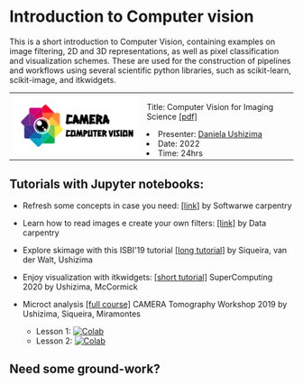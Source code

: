 # Introduction to Computer vision
This is a short introduction to Computer Vision, containing examples on image filtering, 2D and 3D representations, as well as pixel classification and visualization schemes. These are used for the construction of pipelines and workflows using several scientific python libraries, such as scikit-learn, scikit-image, and itkwidgets.

<table border="0">
 <tr>
    <td><img src="https://github.com/dani-lbnl/introvision/blob/main/cameracomputervision.png" width="300">
    </td>
    <td>
     <p>
      Title: Computer Vision for Imaging Science <a href='https://drive.google.com/file/d/1Avmxcra6m8vTBw4tivdKFd4vGm5wBCB4/view?usp=sharing'>[pdf]</a>
      <li> Presenter: <a href='bit.ly/idealdatascience'>Daniela Ushizima </a>
      <li> Date: 2022
      <li> Time: 24hrs
      </td>
 </tr>
</table>

## Tutorials with Jupyter notebooks:  
- Refresh some concepts in case you need: [[link]](https://swcarpentry.github.io/2015-05-04-lbl/) by Softwarwe carpentry

- Learn how to read images e create your own filters: [[link]](https://datacarpentry.org/image-processing/) by Data carpentry

- Explore skimage with this ISBI'19 tutorial [[long tutorial]](https://github.com/dani-lbnl/isvc2019) by Siqueira, van der Walt, Ushizima

- Enjoy visualization with itkwidgets: [[short tutorial]](https://github.com/dani-lbnl/SC20_pyHPC) SuperComputing 2020 by Ushizima, McCormick

- Microct analysis [[full course]](https://github.com/CameraIA/dipmicroct/tree/master/partII) CAMERA Tomography Workshop 2019 by Ushizima, Siqueira, Miramontes  
    - Lesson 1: [![Colab](https://colab.research.google.com/assets/colab-badge.svg)](https://drive.google.com/file/d/1l3nUSw5N2QQgcZqlO9gULRN3PHrkde6Q/view?usp=sharing)
    - Lesson 2: [![Colab](https://colab.research.google.com/assets/colab-badge.svg)](https://drive.google.com/file/d/1GX3Gp0IgqCCn7KbpwG2LVsVCKKyGd-45/view?usp=sharing)
    

## Need some ground-work?


